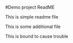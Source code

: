 #Demo project ReadME

This is simple readme file

This is some additional file

This is bound to cause trouble